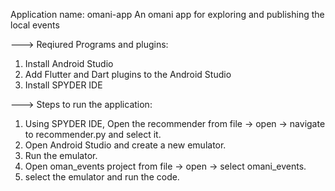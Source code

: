 Application name: omani-app
An omani app for exploring and publishing the local events

---> Reqiured Programs and plugins:
1) Install Android Studio
2) Add Flutter and Dart plugins to the Android Studio
3) Install SPYDER IDE

---> Steps to run the application:
1) Using SPYDER IDE, Open the recommender from file -> open -> navigate to recommender.py and select it.
2) Open Android Studio and create a new emulator.
3) Run the emulator.
4) Open oman_events project from file -> open -> select omani_events.
5) select the emulator and run the code.

